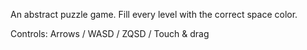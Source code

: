 An abstract puzzle game. Fill every level with the correct space color.

Controls: Arrows / WASD / ZQSD / Touch & drag